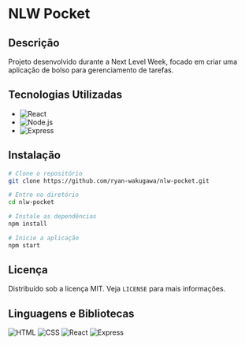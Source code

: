 # NLW Pocket

## Descrição

Projeto desenvolvido durante a Next Level Week, focado em criar uma aplicação de bolso para gerenciamento de tarefas.

## Tecnologias Utilizadas

- ![React](https://img.shields.io/badge/React-17.0.2-blue)
- ![Node.js](https://img.shields.io/badge/Node.js-14.17.0-green)
- ![Express](https://img.shields.io/badge/Express-4.17.1-lightgrey)

## Instalação

```bash
# Clone o repositório
git clone https://github.com/ryan-wakugawa/nlw-pocket.git

# Entre no diretório
cd nlw-pocket

# Instale as dependências
npm install

# Inicie a aplicação
npm start
```

## Licença

Distribuído sob a licença MIT. Veja `LICENSE` para mais informações.

## Linguagens e Bibliotecas

![HTML](https://img.shields.io/badge/HTML-5-orange)
![CSS](https://img.shields.io/badge/CSS-3-blue)
![React](https://img.shields.io/badge/React-17.0.2-blue)
![Express](https://img.shields.io/badge/Express-4.17.1-lightgrey)
